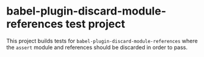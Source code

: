 # babel-plugin-discard-module-references test project

This project builds tests for `babel-plugin-discard-module-references` where the `assert` module and references should be discarded in order to pass.
